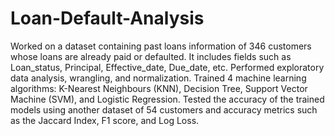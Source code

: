 # Loan-Default-Analysis
Worked on a dataset containing past loans information of 346 customers whose loans are already paid or defaulted.
It includes fields such as Loan_status, Principal, Effective_date, Due_date, etc. Performed exploratory data analysis, wrangling, and normalization.
Trained 4 machine learning algorithms: K-Nearest Neighbours (KNN), Decision Tree, Support Vector Machine (SVM), and Logistic Regression.
Tested the accuracy of the trained models using another dataset of 54 customers and accuracy metrics such as the Jaccard Index, F1 score, and Log Loss.
